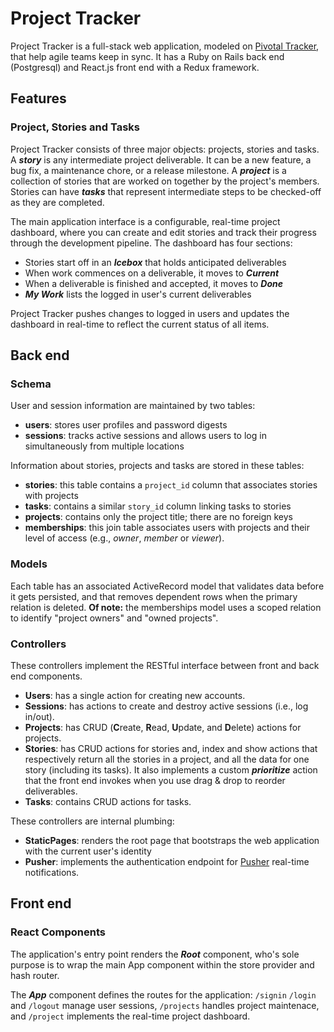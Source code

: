 # Project Tracker

Project Tracker is a full-stack web application, modeled on [Pivotal Tracker](http://www.pivotaltracker.com),
that help agile teams keep in sync. It has a Ruby on Rails back end (Postgresql)
and React.js front end with a Redux framework.

## Features

### Project, Stories and Tasks

Project Tracker consists of three major objects: projects, stories and tasks. A ***story*** is any intermediate project deliverable. It can be a new feature, a bug fix, a maintenance chore, or a release milestone. A ***project*** is a collection of stories that are worked on together by the project's members. Stories can have ***tasks*** that represent intermediate steps to be checked-off as they are completed.

The main application interface is a configurable, real-time project dashboard, where you can create and edit stories and track their progress through the development pipeline. The dashboard has four sections:

- Stories start off in an ***Icebox*** that holds anticipated deliverables
- When work commences on a deliverable, it moves to ***Current***
- When a deliverable is finished and accepted, it moves to ***Done***
- ***My Work*** lists the logged in user's current deliverables

Project Tracker pushes changes to logged in users and updates the dashboard in real-time to reflect the current status of all items.

## Back end

### Schema

User and session information are maintained by two tables:
- **users**: stores user profiles and password digests
- **sessions**: tracks active sessions and allows users to log in simultaneously from multiple locations

Information about stories, projects and tasks are stored in these tables:
- **stories**: this table contains a ```project_id``` column that associates stories with projects
- **tasks**: contains a similar ```story_id``` column linking tasks to stories
- **projects**: contains only the project title; there are no foreign keys
- **memberships**: this join table associates users with projects and their level of access (e.g., *owner*, *member* or *viewer*).

### Models

Each table has an associated ActiveRecord model that validates data before it gets persisted, and that removes dependent rows when the primary relation is deleted. **Of note:** the memberships model uses a scoped relation to identify "project owners" and "owned projects".

### Controllers

These controllers implement the RESTful interface between front and back end components.

- **Users**: has a single action for creating new accounts.
- **Sessions**: has actions to create and destroy active sessions (i.e., log in/out).
- **Projects**: has CRUD (**C**reate, **R**ead, **U**pdate, and **D**elete) actions for projects.
- **Stories**: has CRUD actions for stories and, index and show actions that respectively return all the stories in a project, and all the data for one story (including its tasks). It also implements a custom ***prioritize*** action that the front end invokes when you use drag & drop to reorder deliverables.
- **Tasks**: contains CRUD actions for tasks.

These controllers are internal plumbing:
- **StaticPages**: renders the root page that bootstraps the web application with the current user's identity
- **Pusher**: implements the authentication endpoint for [Pusher](https://pusher.com/) real-time notifications.

## Front end

### React Components

The application's entry point renders the ***Root*** component, who's sole purpose is to wrap the main App component within the store provider and hash router.

The ***App*** component defines the routes for the application: ```/signin``` ```/login``` and ```/logout``` manage user sessions, ```/projects``` handles project maintenace, and ```/project``` implements the real-time project dashboard.
